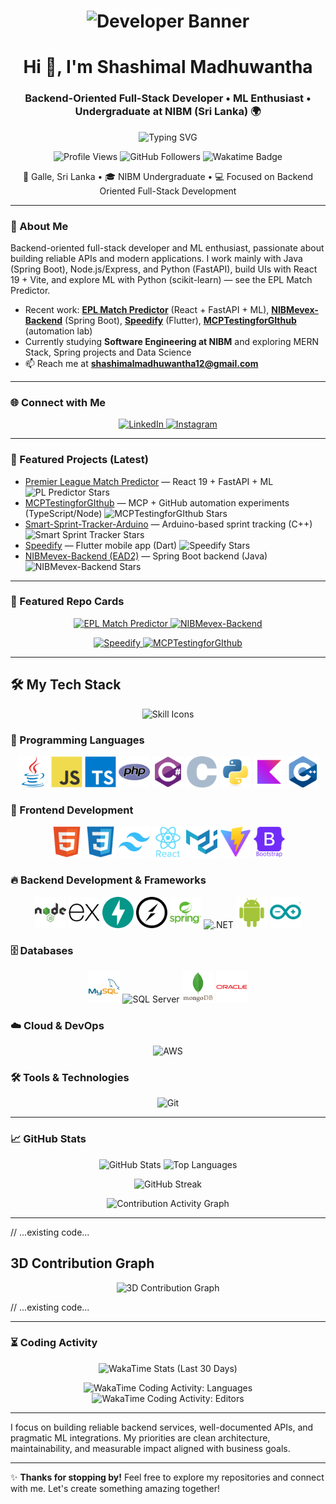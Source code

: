 <h1 align="center">
  <img src="https://raw.githubusercontent.com/TheDudeThatCode/TheDudeThatCode/master/Assets/Developer.gif" alt="Developer Banner" width="30%" height="10%">
</h1>

<h1 align="center">Hi 👋, I'm Shashimal Madhuwantha</h1>
<h3 align="center">Backend-Oriented Full-Stack Developer • ML Enthusiast • Undergraduate at NIBM (Sri Lanka) 🌍</h3>

<p align="center">
  <img src="https://readme-typing-svg.demolab.com?font=Fira+Code&size=22&pause=1000&color=A177FF&center=true&vCenter=true&width=800&lines=Building+reliable+backends+%26+clean+UIs;Exploring+ML+%28scikit-learn%2C+FastAPI%29;Open+to+collaboration+and+new+projects" alt="Typing SVG" />
  
</p>

<p align="center">
  <img src="https://komarev.com/ghpvc/?username=shashimalmadhuwantha&label=Profile%20Views&color=0e75b6&style=flat" alt="Profile Views">
  <img src="https://img.shields.io/github/followers/ShashimalMadhuwantha?label=Followers&style=social" alt="GitHub Followers">
  <img src="https://wakatime.com/badge/user/0283a1db-ade2-43f4-a544-83145c2b1301.svg" alt="Wakatime Badge">
</p>

<p align="center">📍 Galle, Sri Lanka • 🎓 NIBM Undergraduate • 💻 Focused on Backend Oriented Full-Stack Development</p>



<hr />

### 🚀 About Me
Backend-oriented full-stack developer and ML enthusiast, passionate about building reliable APIs and modern applications. I work mainly with Java (Spring Boot), Node.js/Express, and Python (FastAPI), build UIs with React 19 + Vite, and explore ML with Python (scikit-learn) — see the EPL Match Predictor.

- Recent work: **[EPL Match Predictor](https://github.com/ShashimalMadhuwantha/PrimerLeagueStatPredictionMLModel)** (React + FastAPI + ML), **[NIBMevex-Backend](https://github.com/ShashimalMadhuwantha/NIBMevex-Backend)** (Spring Boot), **[Speedify](https://github.com/ShashimalMadhuwantha/Speedify)** (Flutter), **[MCPTestingforGIthub](https://github.com/ShashimalMadhuwantha/MCPTestingforGIthub)** (automation lab)
- Currently studying **Software Engineering at NIBM** and exploring MERN Stack, Spring projects and Data Science
- 📫 Reach me at **shashimalmadhuwantha12@gmail.com**

<hr />

### 🌐 Connect with Me
<p align="center">
  <a href="https://www.linkedin.com/in/shashimal-madhuwantha-82b74431b/" target="_blank">
    <img src="https://img.shields.io/badge/LinkedIn-0077B5?logo=linkedin&logoColor=white&style=for-the-badge" alt="LinkedIn">
  </a>
  <a href="https://instagram.com/_shashimal" target="_blank">
    <img src="https://img.shields.io/badge/Instagram-E4405F?logo=instagram&logoColor=white&style=for-the-badge" alt="Instagram">
  </a>
</p>

<hr />

### 🌟 Featured Projects (Latest)

- <a href="https://github.com/ShashimalMadhuwantha/PrimerLeagueStatPredictionMLModel">Premier League Match Predictor</a> — React 19 + FastAPI + ML
  <img src="https://img.shields.io/github/stars/ShashimalMadhuwantha/PrimerLeagueStatPredictionMLModel?style=social" alt="PL Predictor Stars"/>
- <a href="https://github.com/ShashimalMadhuwantha/MCPTestingforGIthub">MCPTestingforGIthub</a> — MCP + GitHub automation experiments (TypeScript/Node)
  <img src="https://img.shields.io/github/stars/ShashimalMadhuwantha/MCPTestingforGIthub?style=social" alt="MCPTestingforGIthub Stars"/>
- <a href="https://github.com/ShashimalMadhuwantha/Smart-Sprint-Tracker-Arduino">Smart-Sprint-Tracker-Arduino</a> — Arduino-based sprint tracking (C++)
  <img src="https://img.shields.io/github/stars/ShashimalMadhuwantha/Smart-Sprint-Tracker-Arduino?style=social" alt="Smart Sprint Tracker Stars"/>
 - <a href="https://github.com/ShashimalMadhuwantha/Speedify">Speedify</a> — Flutter mobile app (Dart)
   <img src="https://img.shields.io/github/stars/ShashimalMadhuwantha/Speedify?style=social" alt="Speedify Stars"/>
 - <a href="https://github.com/ShashimalMadhuwantha/NIBMevex-Backend">NIBMevex-Backend (EAD2)</a> — Spring Boot backend (Java)
   <img src="https://img.shields.io/github/stars/ShashimalMadhuwantha/NIBMevex-Backend?style=social" alt="NIBMevex-Backend Stars"/>

<hr />

### 🔖 Featured Repo Cards
<p align="center">
  <a href="https://github.com/ShashimalMadhuwantha/PrimerLeagueStatPredictionMLModel">
    <img src="https://github-readme-stats.vercel.app/api/pin/?username=ShashimalMadhuwantha&repo=PrimerLeagueStatPredictionMLModel&theme=radical&hide_border=true" alt="EPL Match Predictor" />
  </a>
  <a href="https://github.com/ShashimalMadhuwantha/NIBMevex-Backend">
    <img src="https://github-readme-stats.vercel.app/api/pin/?username=ShashimalMadhuwantha&repo=NIBMevex-Backend&theme=radical&hide_border=true" alt="NIBMevex-Backend" />
  </a>
</p>

<p align="center">
  <a href="https://github.com/ShashimalMadhuwantha/Speedify">
    <img src="https://github-readme-stats.vercel.app/api/pin/?username=ShashimalMadhuwantha&repo=Speedify&theme=radical&hide_border=true" alt="Speedify" />
  </a>
  <a href="https://github.com/ShashimalMadhuwantha/MCPTestingforGIthub">
    <img src="https://github-readme-stats.vercel.app/api/pin/?username=ShashimalMadhuwantha&repo=MCPTestingforGIthub&theme=radical&hide_border=true" alt="MCPTestingforGIthub" />
  </a>
</p>

<hr />

## 🛠️ My Tech Stack

<p align="center">
  <img src="https://skillicons.dev/icons?i=java,js,ts,python,cs,php,kotlin,cpp,html,css,react,tailwind,vite,materialui,nodejs,express,fastapi,spring,dotnet,android,arduino,mysql,postgres,mongodb,git,aws&perline=10" alt="Skill Icons" />
</p>

### 🚀 Programming Languages  
<p align="center">
  <img src="https://raw.githubusercontent.com/devicons/devicon/master/icons/java/java-original.svg" alt="Java" width="50" height="50"/>
  <img src="https://raw.githubusercontent.com/devicons/devicon/master/icons/javascript/javascript-original.svg" alt="JavaScript" width="50" height="50"/>
  <img src="https://raw.githubusercontent.com/devicons/devicon/master/icons/typescript/typescript-original.svg" alt="TypeScript" width="50" height="50"/>
  <img src="https://raw.githubusercontent.com/devicons/devicon/master/icons/php/php-original.svg" alt="PHP" width="50" height="50"/>
  <img src="https://raw.githubusercontent.com/devicons/devicon/master/icons/csharp/csharp-original.svg" alt="C#" width="50" height="50"/>
  <img src="https://raw.githubusercontent.com/devicons/devicon/master/icons/c/c-original.svg" alt="C" width="50" height="50"/>
  <img src="https://raw.githubusercontent.com/devicons/devicon/master/icons/python/python-original.svg" alt="Python" width="50" height="50"/>
  <img src="https://raw.githubusercontent.com/devicons/devicon/master/icons/kotlin/kotlin-original.svg" alt="Kotlin" width="50" height="50"/>
  <img src="https://raw.githubusercontent.com/devicons/devicon/master/icons/cplusplus/cplusplus-original.svg" alt="C++" width="50" height="50"/>
</p>

### 🎨 Frontend Development  
<p align="center">
  <img src="https://raw.githubusercontent.com/devicons/devicon/master/icons/html5/html5-original.svg" alt="HTML" width="50" height="50"/>
  <img src="https://raw.githubusercontent.com/devicons/devicon/master/icons/css3/css3-original.svg" alt="CSS" width="50" height="50"/>
  <img src="https://raw.githubusercontent.com/devicons/devicon/master/icons/tailwindcss/tailwindcss-original.svg" alt="Tailwind CSS" width="50" height="50"/>
  <img src="https://raw.githubusercontent.com/devicons/devicon/master/icons/react/react-original-wordmark.svg" alt="React.js" width="50" height="50"/>
  <img src="https://raw.githubusercontent.com/devicons/devicon/master/icons/materialui/materialui-original.svg" alt="Material UI" width="50" height="50"/>
  <img src="https://raw.githubusercontent.com/devicons/devicon/master/icons/vitejs/vitejs-original.svg" alt="Vite" width="50" height="50"/>
   <img src="https://raw.githubusercontent.com/devicons/devicon/master/icons/bootstrap/bootstrap-plain-wordmark.svg" alt="Bootstrap" width="50" height="50"/>
</p>

### 🔥 Backend Development & Frameworks  
<p align="center">
  <img src="https://raw.githubusercontent.com/devicons/devicon/master/icons/nodejs/nodejs-original-wordmark.svg" alt="Node.js" width="50" height="50"/>
  <img src="https://raw.githubusercontent.com/devicons/devicon/master/icons/express/express-original.svg" alt="Express.js" width="50" height="50"/>
  <img src="https://raw.githubusercontent.com/devicons/devicon/master/icons/fastapi/fastapi-original.svg" alt="FastAPI" width="50" height="50"/>
  <img src="https://raw.githubusercontent.com/devicons/devicon/master/icons/socketio/socketio-original.svg" alt="Socket.io" width="50" height="50"/>
  <img src="https://raw.githubusercontent.com/devicons/devicon/master/icons/spring/spring-original-wordmark.svg" alt="Spring Boot" width="50" height="50"/>
  <img src="https://upload.wikimedia.org/wikipedia/commons/e/ee/.NET_Core_Logo.svg" alt=".NET" width="50" height="50"/>
  <img src="https://raw.githubusercontent.com/devicons/devicon/master/icons/android/android-original.svg" alt="Android" width="50" height="50"/>
  <img src="https://raw.githubusercontent.com/devicons/devicon/master/icons/arduino/arduino-original.svg" alt="Arduino" width="50" height="50"/>
</p>

### 🗄️ Databases  
<p align="center">
  <img src="https://raw.githubusercontent.com/devicons/devicon/master/icons/mysql/mysql-original-wordmark.svg" alt="MySQL" width="50" height="50"/>
  <img src="https://www.svgrepo.com/show/303229/microsoft-sql-server-logo.svg" alt="SQL Server" width="50" height="50"/>
  <img src="https://raw.githubusercontent.com/devicons/devicon/master/icons/mongodb/mongodb-original-wordmark.svg" alt="MongoDB" width="50" height="50"/>
   <img src="https://raw.githubusercontent.com/devicons/devicon/master/icons/oracle/oracle-original.svg" alt="Oracle" width="50" height="50"/>
</p>

### ☁️ Cloud & DevOps  
<p align="center">
  <img src="https://upload.wikimedia.org/wikipedia/commons/9/93/Amazon_Web_Services_Logo.svg" alt="AWS" width="50" height="50"/>
</p>

### 🛠️ Tools & Technologies  
<p align="center">
  <img src="https://www.vectorlogo.zone/logos/git-scm/git-scm-icon.svg" alt="Git" width="50" height="50"/>
</p>


<hr />

### 📈 GitHub Stats
<p align="center">
  <img src="https://github-readme-stats.vercel.app/api?username=shashimalmadhuwantha&show_icons=true&locale=en&theme=radical&cache_seconds=1800" alt="GitHub Stats">
    <img src="https://github-readme-stats.vercel.app/api/top-langs?username=shashimalmadhuwantha&show_icons=true&locale=en&layout=compact&theme=radical&cache_seconds=1800" alt="Top Languages">
</p>



<p align="center">
  <img src="https://github-readme-streak-stats.herokuapp.com/?user=shashimalmadhuwantha&theme=radical" alt="GitHub Streak">
</p>

<p align="center">
  <img src="https://github-readme-activity-graph.vercel.app/graph?username=ShashimalMadhuwantha&theme=dracula&hide_border=true" alt="Contribution Activity Graph" />
</p>

<hr />

// ...existing code...

## 3D Contribution Graph
<p align="center">
  <img src="https://raw.githubusercontent.com/ShashimalMadhuwantha/ShashimalMadhuwantha/output/profile-3d-contrib/profile-3d.svg" alt="3D Contribution Graph" />
</p>

// ...existing code...

<hr />

### ⏳ Coding Activity
<p align="center">
  <img src="https://github-readme-stats.vercel.app/api/wakatime?username=Shashimal&theme=radical&hide_border=true&range=last_30_days" alt="WakaTime Stats (Last 30 Days)" />
</p>

<p align="center">
  <!-- Fallback: Direct WakaTime share graphs to ensure visibility -->
  <img src="https://wakatime.com/share/@0283a1db-ade2-43f4-a544-83145c2b1301/e82bf264-45ed-4663-8cbb-ba346159410d.svg" alt="WakaTime Coding Activity: Languages">
  <img src="https://wakatime.com/share/@0283a1db-ade2-43f4-a544-83145c2b1301/7910cfa6-81f3-4c18-9ad2-2f5bafa79e38.svg" alt="WakaTime Coding Activity: Editors">
</p>

<hr />


I focus on building reliable backend services, well-documented APIs, and pragmatic ML integrations. My priorities are clean architecture, maintainability, and measurable impact aligned with business goals.

<hr />

✨ **Thanks for stopping by!** Feel free to explore my repositories and connect with me. Let's create something amazing together!
